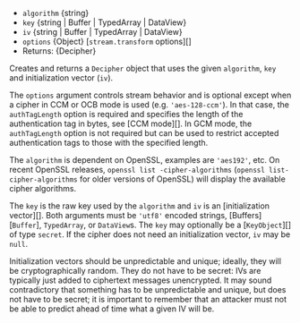 <!-- YAML
added: v0.1.94
changes:
  - version: v11.6.0
    pr-url: https://github.com/nodejs/node/pull/24234
    description: The `key` argument can now be a `KeyObject`.
  - version: v11.2.0
    pr-url: https://github.com/nodejs/node/pull/24081
    description: The cipher `chacha20-poly1305` is now supported.
  - version: v10.10.0
    pr-url: https://github.com/nodejs/node/pull/21447
    description: Ciphers in OCB mode are now supported.
  - version: v10.2.0
    pr-url: https://github.com/nodejs/node/pull/20039
    description: The `authTagLength` option can now be used to restrict accepted
                 GCM authentication tag lengths.
  - version: v9.9.0
    pr-url: https://github.com/nodejs/node/pull/18644
    description: The `iv` parameter may now be `null` for ciphers which do not
                 need an initialization vector.
-->

* `algorithm` {string}
* `key` {string | Buffer | TypedArray | DataView}
* `iv` {string | Buffer | TypedArray | DataView}
* `options` {Object} [`stream.transform` options][]
* Returns: {Decipher}

Creates and returns a `Decipher` object that uses the given `algorithm`, `key`
and initialization vector (`iv`).

The `options` argument controls stream behavior and is optional except when a
cipher in CCM or OCB mode is used (e.g. `'aes-128-ccm'`). In that case, the
`authTagLength` option is required and specifies the length of the
authentication tag in bytes, see [CCM mode][]. In GCM mode, the `authTagLength`
option is not required but can be used to restrict accepted authentication tags
to those with the specified length.

The `algorithm` is dependent on OpenSSL, examples are `'aes192'`, etc. On
recent OpenSSL releases, `openssl list -cipher-algorithms`
(`openssl list-cipher-algorithms` for older versions of OpenSSL) will
display the available cipher algorithms.

The `key` is the raw key used by the `algorithm` and `iv` is an
[initialization vector][]. Both arguments must be `'utf8'` encoded strings,
[Buffers][`Buffer`], `TypedArray`, or `DataView`s. The `key` may optionally be
a [`KeyObject`][] of type `secret`. If the cipher does not need
an initialization vector, `iv` may be `null`.

Initialization vectors should be unpredictable and unique; ideally, they will be
cryptographically random. They do not have to be secret: IVs are typically just
added to ciphertext messages unencrypted. It may sound contradictory that
something has to be unpredictable and unique, but does not have to be secret;
it is important to remember that an attacker must not be able to predict ahead
of time what a given IV will be.

